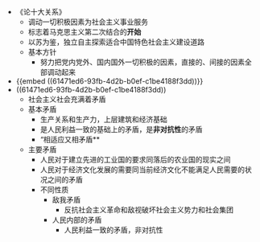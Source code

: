 - 《论十大关系》
	- 调动一切积极因素为社会主义事业服务
	- 标志着马克思主义第二次结合的**开始**
	- 以苏为鉴，独立自主探索适合中国特色社会主义建设道路
	- 基本方针
		- 努力把党内党外、国内国外一切积极的因素，直接的、间接的因素全部调动起来
- {{embed ((61471ed6-93fb-4d2b-b0ef-c1be4188f3dd))}}
- ((61471ed6-93fb-4d2b-b0ef-c1be4188f3dd))
	- 社会主义社会充满着矛盾
	- 基本矛盾
		- 生产关系和生产力，上层建筑和经济基础
		- 是人民利益一致的基础上的矛盾，是**非对抗性**的矛盾
		- “相适应又相矛盾**
	- 主要矛盾
		- 人民对于建立先进的工业国的要求同落后的农业国的现实之间
		- 人民对于经济文化发展的需要同当前经济文化不能满足人民需要的状况之间的矛盾
		- 不同性质
			- 敌我矛盾
				- 反抗社会主义革命和敌视破坏社会主义势力和社会集团
			- 人民内部的矛盾
				- 人民利益一致的矛盾，非对抗性